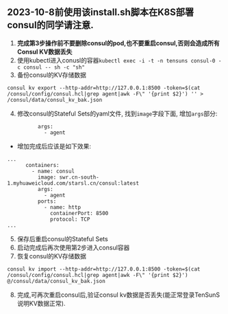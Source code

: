 ## 2023-10-8前使用该install.sh脚本在K8S部署consul的同学请注意.
1. **完成第3步操作前不要删除consul的pod,也不要重启consul,否则会造成所有Consul KV数据丢失**
2. 使用kubectl进入conusl的容器`kubectl exec -i -t -n tensuns consul-0 -c consul -- sh -c "sh"`
3. 备份consul的KV存储数据
```
consul kv export --http-addr=http://127.0.0.1:8500 -token=$(cat /consul/config/consul.hcl|grep agent|awk -F\" '{print $2}') '' > /consul/data/consul_kv_bak.json
```
4. 修改consul的Stateful Sets的yaml文件, 找到`image`字段下面, 增加`args`部分:
```
          args:
            - agent
```
  - 增加完成后应该是如下效果:
```
...
      containers:
        - name: consul
          image: swr.cn-south-1.myhuaweicloud.com/starsl.cn/consul:latest
          args:
            - agent
          ports:
            - name: http
              containerPort: 8500
              protocol: TCP
...
```
5. 保存后重启consul的Stateful Sets
6. 启动完成后再次使用第2步进入consul容器
7. 恢复consul的KV存储数据
```
consul kv import --http-addr=http://127.0.0.1:8500 -token=$(cat /consul/config/consul.hcl|grep agent|awk -F\" '{print $2}') @/consul/data/consul_kv_bak.json
```
8. 完成,可再次重启consul后,验证consul kv数据是否丢失(能正常登录TenSunS说明KV数据正常).

